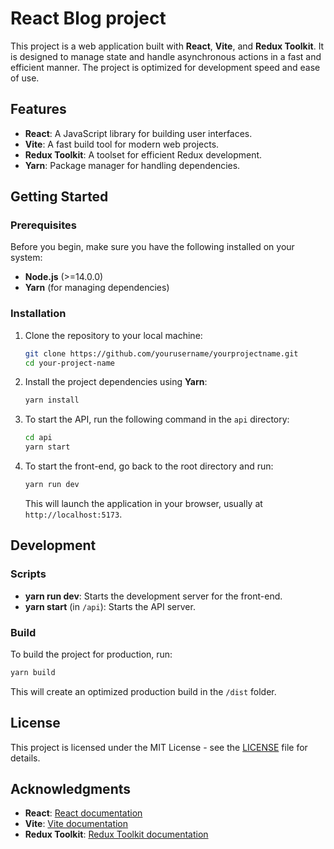 # React Blog project

This project is a web application built with **React**, **Vite**, and **Redux Toolkit**. It is designed to manage state and handle asynchronous actions in a fast and efficient manner. The project is optimized for development speed and ease of use.

## Features

- **React**: A JavaScript library for building user interfaces.
- **Vite**: A fast build tool for modern web projects.
- **Redux Toolkit**: A toolset for efficient Redux development.
- **Yarn**: Package manager for handling dependencies.

## Getting Started

### Prerequisites

Before you begin, make sure you have the following installed on your system:

- **Node.js** (>=14.0.0)
- **Yarn** (for managing dependencies)

### Installation

1. Clone the repository to your local machine:

   ```bash
   git clone https://github.com/yourusername/yourprojectname.git
   cd your-project-name
   ```

2. Install the project dependencies using **Yarn**:

   ```bash
   yarn install
   ```

3. To start the API, run the following command in the `api` directory:

   ```bash
   cd api
   yarn start
   ```

4. To start the front-end, go back to the root directory and run:

   ```bash
   yarn run dev
   ```

   This will launch the application in your browser, usually at `http://localhost:5173`.

## Development

### Scripts

- **yarn run dev**: Starts the development server for the front-end.
- **yarn start** (in `/api`): Starts the API server.

### Build

To build the project for production, run:

```bash
yarn build
```

This will create an optimized production build in the `/dist` folder.

## License

This project is licensed under the MIT License - see the [LICENSE](LICENSE) file for details.

## Acknowledgments

- **React**: [React documentation](https://reactjs.org/docs/)
- **Vite**: [Vite documentation](https://vitejs.dev/)
- **Redux Toolkit**: [Redux Toolkit documentation](https://redux-toolkit.js.org/)

